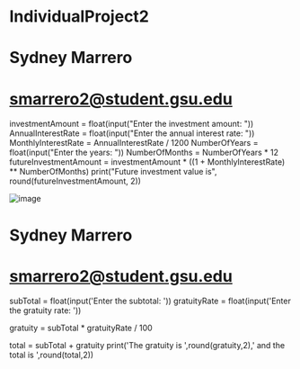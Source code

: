 # IndividualProject2


# Sydney Marrero
# smarrero2@student.gsu.edu

investmentAmount = float(input("Enter the investment amount: "))
AnnualInterestRate = float(input("Enter the annual interest rate: "))
MonthlyInterestRate = AnnualInterestRate / 1200
NumberOfYears = float(input("Enter the years: "))
NumberOfMonths = NumberOfYears * 12
futureInvestmentAmount = investmentAmount * ((1 + MonthlyInterestRate) ** NumberOfMonths)
print("Future investment value is", round(futureInvestmentAmount, 2))


![image](<img width="960" alt="Screenshot 2023-02-04 at 7 58 13 PM" src="https://user-images.githubusercontent.com/117947732/216796254-c9b72372-9a11-400f-8b54-4dcb7beab60b.png">)


# Sydney Marrero
# smarrero2@student.gsu.edu

subTotal = float(input('Enter the subtotal: '))
gratuityRate = float(input('Enter the gratuity rate: '))

gratuity = subTotal * gratuityRate / 100

total = subTotal + gratuity
print('The gratuity is ',round(gratuity,2),' and the total is ',round(total,2))

